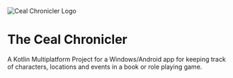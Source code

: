 ![Ceal Chronicler Logo](https://github.com/KiraResari/ceal-chronicler/blob/main/Ceal%20Chronicler%20Logo.png)

# The Ceal Chronicler

A Kotlin Multiplatform Project for a Windows/Android app for keeping track of characters, locations and events in a book or role playing game.
